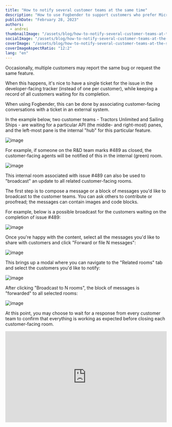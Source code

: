 ```yaml
---
title: "How to notify several customer teams at the same time"
description: "How to use Fogbender to support customers who prefer Microsoft Teams"
publishDate: "February 28, 2023"
authors:
  - andrei
thumbnailImage: "/assets/blog/how-to-notify-several-customer-teams-at-the-same-time/thumb.png"
socialImage: "/assets/blog/how-to-notify-several-customer-teams-at-the-same-time/social.png"
coverImage: "/assets/blog/how-to-notify-several-customer-teams-at-the-same-time/cover.png"
coverImageAspectRatio: "12:2"
lang: "en"
---
```


Occasionally, multiple customers may report the same bug or request the same feature.

When this happens, it's nice to have a single ticket for the issue in the developer-facing tracker (instead of one per customer), while keeping a record of all customers waiting for its completion.

When using Fogbender, this can be done by associating customer-facing conversations with a ticket in an external system.

In the example below, two customer teams - Tractors Unlimited and Sailing Ships - are waiting for a particular API (the middle- and right-most) panes, and the left-most pane is the internal "hub" for this particular feature.

![image](https://fogbender-blog.s3.amazonaws.com/issue-hub.png)

For example, if someone on the R&D team marks #489 as closed, the customer-facing agents will be notified of this in the internal (green) room.

![image](https://fogbender-blog.s3.amazonaws.com/gh-closed-message.png)

This internal room associated with issue #489 can also be used to "broadcast" an update to all related customer-facing rooms.

The first step is to compose a message or a block of messages you'd like to broadcast to the customer teams. You can ask others to contribute or proofread; the messages can contain images and code blocks.

For example, below is a possible broadcast for the customers waiting on the completion of issue #489:

![image](https://fogbender-blog.s3.amazonaws.com/broadcast-message-block.png)

Once you're happy with the content, select all the messages you'd like to share with customers and click "Forward or file N messages":

![image](https://fogbender-blog.s3.amazonaws.com/broadcast-message-block-selected.png)

This brings up a modal where you can navigate to the "Related rooms" tab and select the customers you'd like to notify:

![image](https://fogbender-blog.s3.amazonaws.com/forward-to-related-rooms-modal.png)

After clicking "Broadcast to N rooms", the block of messages is "forwarded" to all selected rooms:

![image](https://fogbender-blog.s3.amazonaws.com/forwarded-messages.png)

At this point, you may choose to wait for a response from every customer team to confirm that everything is working as expected before closing each customer-facing room.

<div style="position: relative; padding-bottom: 56.25%; height: 0;"><iframe src="https://www.loom.com/embed/d0297aebffb846ccbf79950acaee2de6" frameborder="0" webkitallowfullscreen mozallowfullscreen allowfullscreen style="position: absolute; top: 0; left: 0; width: 100%; height: 100%;"></iframe></div>
